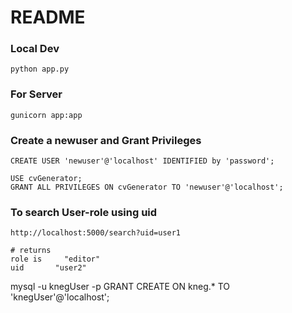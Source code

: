 # README
### Local Dev
```
python app.py
```
### For Server
```
gunicorn app:app
```

### Create a newuser and Grant Privileges 
```SQLcommand
CREATE USER 'newuser'@'localhost' IDENTIFIED by 'password';

USE cvGenerator;
GRANT ALL PRIVILEGES ON cvGenerator TO 'newuser'@'localhost';
```

### To search User-role using uid
```
http://localhost:5000/search?uid=user1 

# returns 
role is 	"editor"
uid	      "user2"

```


mysql -u knegUser -p
GRANT CREATE ON kneg.* TO 'knegUser'@'localhost';

